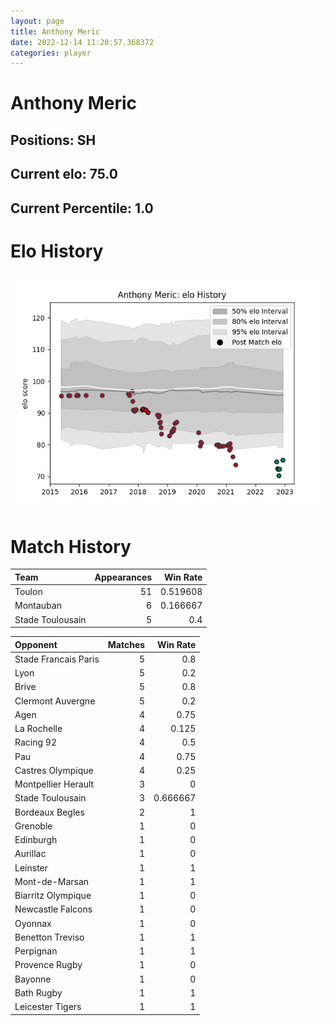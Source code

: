 ```yaml
---  
layout: page  
title: Anthony Meric  
date: 2022-12-14 11:20:57.368372  
categories: player  
---
```

# Anthony Meric

## Positions: SH

## Current elo: 75.0

## Current Percentile: 1.0

# Elo History


![elo history](history_AnthonyMeric.png)
# Match History


| Team             |   Appearances |   Win Rate |
|:-----------------|--------------:|-----------:|
| Toulon           |            51 |   0.519608 |
| Montauban        |             6 |   0.166667 |
| Stade Toulousain |             5 |   0.4      |

| Opponent             |   Matches |   Win Rate |
|:---------------------|----------:|-----------:|
| Stade Francais Paris |         5 |   0.8      |
| Lyon                 |         5 |   0.2      |
| Brive                |         5 |   0.8      |
| Clermont Auvergne    |         5 |   0.2      |
| Agen                 |         4 |   0.75     |
| La Rochelle          |         4 |   0.125    |
| Racing 92            |         4 |   0.5      |
| Pau                  |         4 |   0.75     |
| Castres Olympique    |         4 |   0.25     |
| Montpellier Herault  |         3 |   0        |
| Stade Toulousain     |         3 |   0.666667 |
| Bordeaux Begles      |         2 |   1        |
| Grenoble             |         1 |   0        |
| Edinburgh            |         1 |   0        |
| Aurillac             |         1 |   0        |
| Leinster             |         1 |   1        |
| Mont-de-Marsan       |         1 |   1        |
| Biarritz Olympique   |         1 |   0        |
| Newcastle Falcons    |         1 |   0        |
| Oyonnax              |         1 |   0        |
| Benetton Treviso     |         1 |   1        |
| Perpignan            |         1 |   1        |
| Provence Rugby       |         1 |   0        |
| Bayonne              |         1 |   0        |
| Bath Rugby           |         1 |   1        |
| Leicester Tigers     |         1 |   1        |